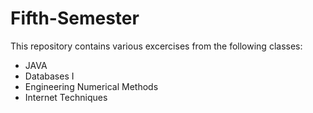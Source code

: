 # Fifth-Semester

This repository contains various excercises from the following classes:
- JAVA 
- Databases I
- Engineering Numerical Methods
- Internet Techniques

